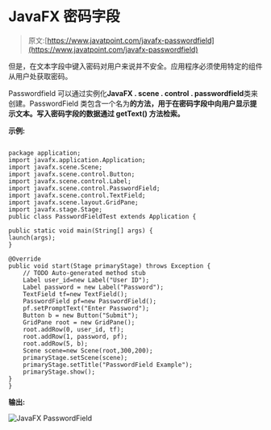 # JavaFX 密码字段

> 原文:[https://www.javatpoint.com/javafx-passwordfield](https://www.javatpoint.com/javafx-passwordfield)

但是，在文本字段中键入密码对用户来说并不安全。应用程序必须使用特定的组件从用户处获取密码。

Passwordfield 可以通过实例化**JavaFX . scene . control . passwordfield**类来创建。PasswordField 类包含一个名为**的方法，用于在密码字段中向用户显示提示文本。写入密码字段的数据通过 **getText()** 方法检索。**

**示例:**

```

package application;
import javafx.application.Application;
import javafx.scene.Scene;
import javafx.scene.control.Button;
import javafx.scene.control.Label;
import javafx.scene.control.PasswordField;
import javafx.scene.control.TextField;
import javafx.scene.layout.GridPane;
import javafx.stage.Stage;
public class PasswordFieldTest extends Application {

public static void main(String[] args) {
launch(args);	
}

@Override
public void start(Stage primaryStage) throws Exception {
	// TODO Auto-generated method stub
	Label user_id=new Label("User ID");
	Label password = new Label("Password");
	TextField tf=new TextField();
	PasswordField pf=new PasswordField();
	pf.setPromptText("Enter Password");
	Button b = new Button("Submit");
	GridPane root = new GridPane();
	root.addRow(0, user_id, tf);
	root.addRow(1, password, pf);
	root.addRow(5, b);
	Scene scene=new Scene(root,300,200);
	primaryStage.setScene(scene);
	primaryStage.setTitle("PasswordField Example");
	primaryStage.show();
}
}

```

**输出:**

![JavaFX PasswordField](../Images/628f586cbce580c8b6cde9b9a9cad2eb.png)